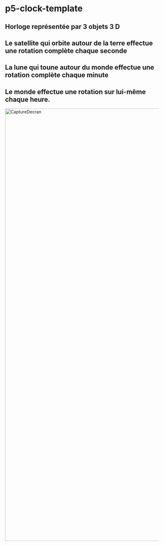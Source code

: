 # p5-clock-template
 
Horloge représentée par 3 objets 3 D
--
Le satellite qui orbite autour de la terre effectue une rotation complète chaque seconde
--
La lune qui toune autour du monde effectue une rotation complète chaque minute
--
Le monde effectue une rotation sur lui-même chaque heure.
--
<img width="1413" alt="CaptureDecran" src="https://user-images.githubusercontent.com/60693001/112291794-bd0f2e00-8c90-11eb-8a80-c4e30a4f115c.png">
